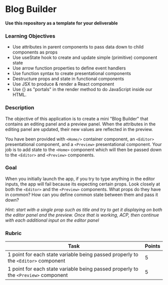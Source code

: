 # Blog Builder
**Use this repository as a template for your deliverable**
### Learning Objectives

- Use attributes in parent components to pass data down to child components as props
- Use useState hook to create and update simple (primitive) component state
- Use arrow function properties to define event handlers
- Use function syntax to create presentational components
- Destructure props and state in functional components
- Use JSX to produce & render a React component
- Use {} as "portals" in the render method to do JavaScript inside our HTML.

### Description

The objective of this application is to create a mini "Blog Builder" that contains an editing panel and a preview panel. When the attributes in the editing panel are updated, their new values are reflected in the preview.

You have been provided with `<Home/>` container component, an `<Editor>` presentational component, and a `<Preview>` presentational component. Your job is to add state to the `<Home>` component which will then be passed down to the `<Editor>` and `<Preview>` components.

### Goal

When you initially launch the app, if you try to type anything in the editor inputs, the app will fail because its expecting certain props. Look closely at both the `<Editor>` and the `<Preview>` components. What props do they have in common? How can you define common state between them and pass it down?

_Hint: start with a single prop such as title and try to get it displaying on both the editor panel and the preview. Once that is working, ACP, then continue with each additional input on the editor panel_

### Rubric

| Task                                                                               | Points |
| ---------------------------------------------------------------------------------- | ------ |
| 1 point for each state variable being passed properly to the `<Editor>` component  | 5      |
| 1 point for each state variable being passed properly to the `<Preview>` component | 5      |
